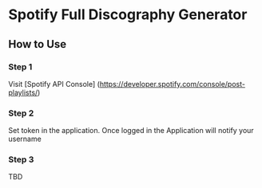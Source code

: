 # Spotify Full Discography Generator

## How to Use

### Step 1
Visit [Spotify API Console] (https://developer.spotify.com/console/post-playlists/)

### Step 2
Set token in the application. Once logged in the Application will notify your username

### Step 3
TBD
